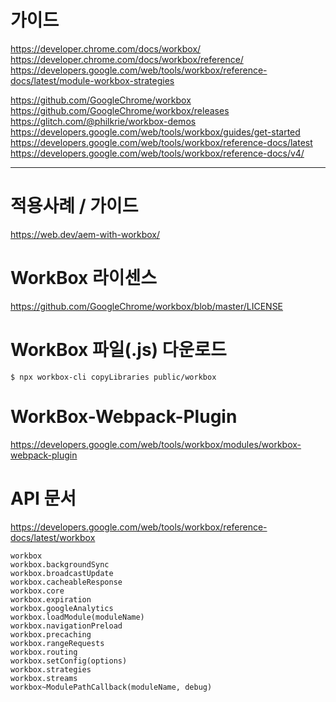 # 가이드  
https://developer.chrome.com/docs/workbox/  
https://developer.chrome.com/docs/workbox/reference/  
https://developers.google.com/web/tools/workbox/reference-docs/latest/module-workbox-strategies  

https://github.com/GoogleChrome/workbox  
https://github.com/GoogleChrome/workbox/releases  
https://glitch.com/@philkrie/workbox-demos  
https://developers.google.com/web/tools/workbox/guides/get-started  
https://developers.google.com/web/tools/workbox/reference-docs/latest  
https://developers.google.com/web/tools/workbox/reference-docs/v4/  

-----

# 적용사례 / 가이드  
https://web.dev/aem-with-workbox/  

# WorkBox 라이센스
https://github.com/GoogleChrome/workbox/blob/master/LICENSE

# WorkBox 파일(.js) 다운로드
```
$ npx workbox-cli copyLibraries public/workbox
```

# WorkBox-Webpack-Plugin
https://developers.google.com/web/tools/workbox/modules/workbox-webpack-plugin

# API 문서
https://developers.google.com/web/tools/workbox/reference-docs/latest/workbox
```
workbox
workbox.backgroundSync
workbox.broadcastUpdate
workbox.cacheableResponse
workbox.core
workbox.expiration
workbox.googleAnalytics
workbox.loadModule(moduleName)
workbox.navigationPreload
workbox.precaching
workbox.rangeRequests
workbox.routing
workbox.setConfig(options)
workbox.strategies
workbox.streams
workbox~ModulePathCallback(moduleName, debug)
```